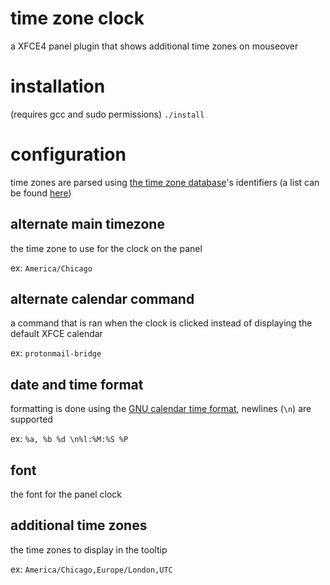 # time zone clock
a XFCE4 panel plugin that shows additional time zones on mouseover

# installation

(requires gcc and sudo permissions) `./install`

# configuration

time zones are parsed using [the time zone database](https://data.iana.org/time-zones/tz-link.html)'s identifiers (a list can be found [here](https://en.wikipedia.org/wiki/List_of_tz_database_time_zones#List))

## alternate main timezone

the time zone to use for the clock on the panel

ex: `America/Chicago`

## alternate calendar command

a command that is ran when the clock is clicked instead of displaying the default XFCE calendar

ex: `protonmail-bridge`

## date and time format

formatting is done using the [GNU calendar time format](https://www.gnu.org/software/libc/manual/html_node/Formatting-Calendar-Time.html), newlines (`\n`) are supported

ex: `%a, %b %d \n%l:%M:%S %P`

## font

the font for the panel clock

## additional time zones
the time zones to display in the tooltip

ex: `America/Chicago,Europe/London,UTC`
